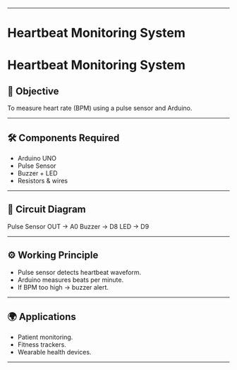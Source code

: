 
---

# Heartbeat Monitoring System  


# Heartbeat Monitoring System

## 🎯 Objective  
To measure heart rate (BPM) using a pulse sensor and Arduino.

---

## 🛠 Components Required  
- Arduino UNO  
- Pulse Sensor  
- Buzzer + LED  
- Resistors & wires  

---

## 🔌 Circuit Diagram  

Pulse Sensor OUT → A0
Buzzer → D8
LED → D9

---

## ⚙️ Working Principle  
- Pulse sensor detects heartbeat waveform.  
- Arduino measures beats per minute.  
- If BPM too high → buzzer alert.  

---

## 🌍 Applications  
- Patient monitoring.  
- Fitness trackers.  
- Wearable health devices.  

---
